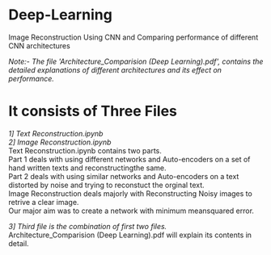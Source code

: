 # Deep-Learning
Image Reconstruction Using CNN and Comparing performance of different CNN architectures

_Note:- The file 'Architecture_Comparision (Deep Learning).pdf', contains the detailed explanations of different architectures and its effect on performance._
# It consists of Three Files  
 _1] Text Reconstruction.ipynb_  
 _2] Image Reconstruction.ipynb_  
Text Reconstruction.ipynb contains two parts.  
  Part 1 deals with using different networks and Auto-encoders on a set of hand written texts and reconstructingthe same.  
  Part 2 deals with using similar networks and Auto-encoders on a text distorted by noise and trying to reconstuct the orginal text.  
Image Reconstruction deals majorly with Reconstructing Noisy images to retrive a clear image.  
Our major aim was to create a network with minimum meansquared error.  

 _3] Third file is the combination of first two files._  
Architecture_Comparision (Deep Learning).pdf will explain its contents in detail.
